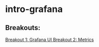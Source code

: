 # intro-grafana

## Breakouts:

[Breakout 1: Grafana UI ](breakout-1-Grafana-UI.md)
[Breakout 2: Metrics ](breakout-2-Metrics.md)

